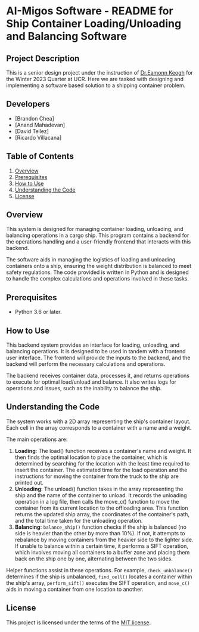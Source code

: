 # AI-Migos Software - README for Ship Container Loading/Unloading and Balancing Software
## Project Description
This is a senior design project under the instruction of [Dr.Eamonn Keogh](https://www.cs.ucr.edu/~eamonn/) for the Winter 2023 Quarter at UCR. Here we are tasked with designing and implementing a software based solution to a shipping container problem. 

## Developers
* [Brandon Chea]
* [Anand Mahadevan]
* [David Tellez]
* [Ricardo Villacana]

## Table of Contents
1. [Overview](#overview)
2. [Prerequisites](#prerequisites)
3. [How to Use](#how-to-use)
4. [Understanding the Code](#understanding-the-code)
5. [License](#license)

## Overview
This system is designed for managing container loading, unloading, and balancing operations in a cargo ship. This program contains a backend for the operations handling and a user-friendly frontend that interacts with this backend.

The software aids in managing the logistics of loading and unloading containers onto a ship, ensuring the weight distribution is balanced to meet safety regulations. The code provided is written in Python and is designed to handle the complex calculations and operations involved in these tasks.

## Prerequisites
- Python 3.6 or later.

## How to Use
This backend system provides an interface for loading, unloading, and balancing operations. It is designed to be used in tandem with a frontend user interface. The frontend will provide the inputs to the backend, and the backend will perform the necessary calculations and operations. 

The backend receives container data, processes it, and returns operations to execute for optimal load/unload and balance. It also writes logs for operations and issues, such as the inability to balance the ship.

## Understanding the Code
The system works with a 2D array representing the ship's container layout. Each cell in the array corresponds to a container with a name and a weight.

The main operations are:
1. **Loading**: The load() function receives a container's name and weight. It then finds the optimal location to place the container, which is determined by searching for the location with the least time required to insert the container. The estimated time for the load operation and the instructions for moving the container from the truck to the ship are printed out.
2. **Unloading**: The unload() function takes in the array representing the ship and the name of the container to unload. It records the unloading operation in a log file, then calls the move_c() function to move the container from its current location to the offloading area. This function returns the updated ship array, the coordinates of the container's path, and the total time taken for the unloading operation.
3. **Balancing**: `balance_ship()` function checks if the ship is balanced (no side is heavier than the other by more than 10%). If not, it attempts to rebalance by moving containers from the heavier side to the lighter side. If unable to balance within a certain time, it performs a SIFT operation, which involves moving all containers to a buffer zone and placing them back on the ship one by one, alternating between the two sides.

Helper functions assist in these operations. For example, `check_unbalance()` determines if the ship is unbalanced, `find_cell()` locates a container within the ship's array, `perform_sift()` executes the SIFT operation, and `move_c()` aids in moving a container from one location to another.

## License
This project is licensed under the terms of the [MIT license](https://opensource.org/licenses/MIT).

